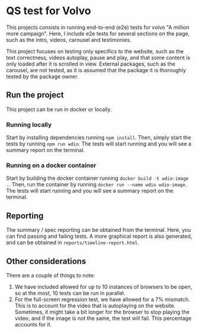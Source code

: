 # QS test for Volvo

This projects consists in running end-to-end (e2e) tests for volvo "A million more campaign". Here, I include e2e tests for several sections on the page, such as the intro, videos, carousel and testimonies.

This project focuses on testing only specifics to the website, such as the text correctness, videos autoplay, pause and play, and that some content is only loaded after it is scrolled in view. External packages, such as the carousel, are not tested, as it is assumed that the package it is thoroughly tested by the package owner.

## Run the project

This project can be run in docker or locally.

### Running locally

Start by installing dependencies running `npm install`. Then, simply start the tests by running `npm run wdio`. The tests will start running and you will see a summary report on the terminal.

### Running on a docker container

Start by building the docker container running `docker build -t wdio-image .`. Then, run the container by running `docker run --name wdio wdio-image`. The tests will start running and you will see a summary report on the terminal.

## Reporting

The summary / spec reporting can be obtained from the terminal. Here, you can find passing and failing tests. A more graphical report is also generated, and can be obtained in `reports/timeline-report.html`.

## Other considerations

There are a couple of things to note:

1. We have included allowed for up to 10 instances of browsers to be open, so at the most, 10 tests can be run in parallel.
2. For the full-screen regression test, we have allowed for a 7% mismatch. This is to account for the video that is autoplaying on the website. Sometimes, it might take a bit longer for the browser to stop playing the video, and if the image is not the same, the test will fail. This percentage accounts for it.
